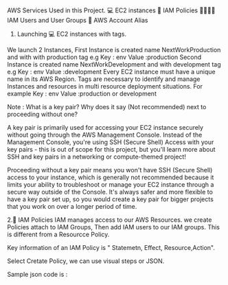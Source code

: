 AWS  Services Used in this Project.
💻 EC2 instances
📏 IAM Policies
👩‍👩‍👧‍👧 IAM Users and User Groups
🔖 AWS Account Alias


1. Launching 💻 EC2 instances with tags.

We launch 2 Instances, 
First Instance is created name NextWorkProduction and with with production tag e.g  Key : env Value  :production
Second Instance is created name NextWorkDevelopment and with development tag e.g Key : env Value  :development
   Every EC2 instance must have a unique name in its AWS Region.
    Tags are necessary to identify and manage Instances and resources in multi resource deployment situations.
      For example Key : env 
                  Value  :production or development

 Note : What is a key pair? Why does it say (Not recommended) next to proceeding without one?

A key pair is primarily used for accessing your EC2 instance securely without going through the AWS Management Console. 
Instead of the Management Console, you're using SSH (Secure Shell) Access with your key pairs - this is out of scope for this project,
but you'll learn more about SSH and key pairs in a networking or compute-themed project!

Proceeding without a key pair means you won't have SSH (Secure Shell) access to your instance,
which is generally not recommended because it limits your ability to troubleshoot or manage your EC2 instance through a secure way outside of the Console. 
It's always safer and more flexible to have a key pair set up, so you would create a key pair for bigger projects that you work on over a longer period of time.

2.📏 IAM Policies
IAM manages  access to our AWS Resources.
we create Policies attach to IAM Groups, Then add IAM users to our IAM groups.
This is different from a Resourcce Policy.

Key information of an  IAM Policy is " Statemetn, Effect, Resource,Action".

Select Cretate Policy, we can use visual steps or JSON.

Sample json code is :


























